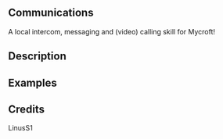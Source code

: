 ## Communications
A local intercom, messaging and (video) calling skill for Mycroft!

## Description


## Examples


## Credits
LinusS1


